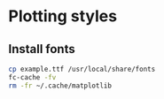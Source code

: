 # Plotting styles

## Install fonts

```bash
cp example.ttf /usr/local/share/fonts
fc-cache -fv
rm -fr ~/.cache/matplotlib
```
